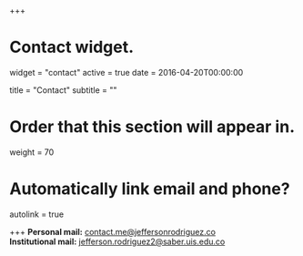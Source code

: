 +++
# Contact widget.
widget = "contact"
active = true
date = 2016-04-20T00:00:00

title = "Contact"
subtitle = ""

# Order that this section will appear in.
weight = 70

# Automatically link email and phone?
autolink = true


+++
**Personal mail:** contact.me@jeffersonrodriguez.co  
**Institutional mail:** jefferson.rodriguez2@saber.uis.edu.co    
